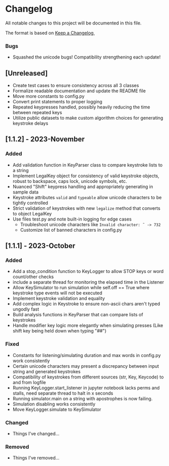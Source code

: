 # Changelog

All notable changes to this project will be documented in this file.

The format is based on [Keep a Changelog](https://keepachangelog.com/en/1.0.0/),

### Bugs
- Squashed the unicode bugs! Compatibility strengthening each update!

## [Unreleased]
- Create test cases to ensure consistency across all 3 classes
- Formalize readable documentation and update the README file
- Move more constants to config.py
- Convert print statements to proper logging
- Repeated keypresses handled, possibly heavily reducing the time between repeated keys
- Utilize public datasets to make custom algorithm choices for generating keystroke delays
## [1.1.2] - 2023-November

### Added
- Add validation function in KeyParser class to compare keystroke lists to a string
- Implement LegalKey object for consistency of valid keystroke objects, robust to backspace, caps lock, unicode symbols, etc.
- Nuanced "Shift" keypress handling and appropriately generating in sample data
- Keystroke attributes `valid` and `typeable` allow unicode characters to be tightly controlled
- Strict validation of keystrokes with new `legalize` method that converts to object LegalKey
- Use files test.py and note built-in logging for edge cases
    - Troubleshoot unicode characters like `Invalid character: ˜ -> 732`
    - Customize list of banned characters in config.py
## [1.1.1] - 2023-October

### Added
- Add a stop_condition function to KeyLogger to allow STOP keys or word count/other checks
- include a separate thread for monitoring the elapsed time in the Listener
- Allow KeySimulator to run simulation while self.off == True where keystroke type events will not be executed
- Implement keystroke validation and equality
- Add complex logic in Keystroke to ensure non-ascii chars aren't typed ungodly fast
- Build analysis functions in KeyParser that can compare lists of keystrokes
- Handle modifier key logic more elegantly when simulating presses (Like shift key being held down when typing "##")

### Fixed
- Constants for listening/simulating duration and max words in config.py work consistently 
- Certain unicode characters may present a discrepancy between input string and generated keystrokes
- Compatibility of keystrokes from different sources (str, Key, Keycode) to and from logfile
- Running KeyLogger.start_listener in jupyter notebook lacks perms and stalls, need separate thread to halt in x seconds
- Running simulator.main on a string with apostrophes is now failing.
- Simulation disabling works consistently
- Move KeyLogger.simulate to KeySimulator

### Changed

- Things I've changed...

### Removed

- Things I've removed...
